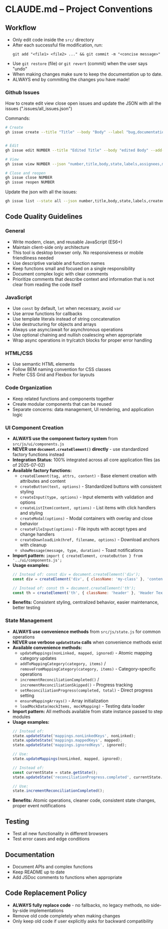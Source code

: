 # CLAUDE.md – Project Conventions

## Workflow
- Only edit code inside the `src/` directory
- After each successful file modification, run:
  ```
  git add "<file1> <file2> ..." && git commit -m "<concise message>"
  ```
- Use `git restore` (file) or `git revert` (commit) when the user says "undo"
- When making changes make sure to keep the documentation up to date.
- ALWAYS end by commiting the changes you have made!
### Github Issues
How to create edit view close open issues and update the JSON with all the issues (".issues/all_issues.json")

Commands:
```bash
# Create
gh issue create --title "Title" --body "Body" --label "bug,documentation" --assignee "daanvr" --milestone "MVP"


# Edit  
gh issue edit NUMBER --title "Edited Title" --body "edited Body" --add-label "documentation" --remove-label "bug" --add-assignee "daanvr" --remove-assignee "daanvr" --milestone "MVP"

# View
gh issue view NUMBER --json "number,title,body,state,labels,assignees,milestone,author,createdAt,updatedAt,closedAt,url"

# Close and reopen
gh issue close NUMBER
gh issue reopen NUMBER

```

Update the json with all the issues:
```bash
gh issue list --state all --json number,title,body,state,labels,createdAt,updatedAt,assignees,milestone,author,comments,closedAt,url,closed,stateReason,isPinned --limit 100 > .issues/all_issues.json
```


## Code Quality Guidelines

### General
- Write modern, clean, and reusable JavaScript (ES6+)
- Maintain client-side only architecture
- This tool is desktop browser only. No responsiveness or mobile friendliness needed
- Use descriptive variable and function names
- Keep functions small and focused on a single responsibility
- Document complex logic with clear comments
- Prioritize comments that describe context and information that is not clear from reading the code itself

### JavaScript
- Use `const` by default, `let` when necessary, avoid `var`
- Use arrow functions for callbacks
- Use template literals instead of string concatenation
- Use destructuring for objects and arrays
- Always use async/await for asynchronous operations
- Use optional chaining and nullish coalescing when appropriate
- Wrap async operations in try/catch blocks for proper error handling

### HTML/CSS
- Use semantic HTML elements
- Follow BEM naming convention for CSS classes
- Prefer CSS Grid and Flexbox for layouts

### Code Organization
- Keep related functions and components together
- Create modular components that can be reused
- Separate concerns: data management, UI rendering, and application logic

### UI Component Creation
- **ALWAYS use the component factory system** from `src/js/ui/components.js`
- **NEVER use `document.createElement()` directly** - use standardized factory functions instead
- **Integration Status:** 100% integrated across all core application files (as of 2025-07-02)
- **Available factory functions:**
  - `createElement(tag, attrs, content)` - Base element creation with attributes and content
  - `createButton(text, options)` - Standardized buttons with consistent styling
  - `createInput(type, options)` - Input elements with validation and options
  - `createListItem(content, options)` - List items with click handlers and styling
  - `createModal(options)` - Modal containers with overlay and close behavior
  - `createFileInput(options)` - File inputs with accept types and change handlers
  - `createDownloadLink(href, filename, options)` - Download anchors with cleanup
  - `showMessage(message, type, duration)` - Toast notifications
- **Import pattern:** `import { createElement, createButton } from '../ui/components.js';`
- **Usage examples:**
  ```javascript
  // Instead of: const div = document.createElement('div');
  const div = createElement('div', { className: 'my-class' }, 'content');
  
  // Instead of: const th = document.createElement('th');
  const th = createElement('th', { className: 'header' }, 'Header Text');
  ```
- **Benefits:** Consistent styling, centralized behavior, easier maintenance, better testing

### State Management
- **ALWAYS use convenience methods** from `src/js/state.js` for common operations
- **NEVER use verbose `updateState` calls** when convenience methods exist  
- **Available convenience methods:**
  - `updateMappings(nonLinked, mapped, ignored)` - Atomic mapping category updates
  - `addToMappingCategory(category, items)` / `removeFromMappingCategory(category, items)` - Category-specific operations
  - `incrementReconciliationCompleted()` / `incrementReconciliationSkipped()` - Progress tracking
  - `setReconciliationProgress(completed, total)` - Direct progress setting
  - `ensureMappingArrays()` - Array initialization
  - `loadMockData(mockItems, mockMapping)` - Testing data loader
- **Import pattern:** All methods available from state instance passed to step modules
- **Usage examples:**
  ```javascript
  // Instead of: 
  state.updateState('mappings.nonLinkedKeys', nonLinked);
  state.updateState('mappings.mappedKeys', mapped);
  state.updateState('mappings.ignoredKeys', ignored);
  
  // Use: 
  state.updateMappings(nonLinked, mapped, ignored);
  
  // Instead of:
  const currentState = state.getState();
  state.updateState('reconciliationProgress.completed', currentState.reconciliationProgress.completed + 1);
  
  // Use:
  state.incrementReconciliationCompleted();
  ```
- **Benefits:** Atomic operations, cleaner code, consistent state changes, proper event notifications

## Testing
- Test all new functionality in different browsers
- Test error cases and edge conditions

## Documentation
- Document APIs and complex functions
- Keep README up to date
- Add JSDoc comments to functions when appropriate

## Code Replacement Policy
- **ALWAYS fully replace code** - no fallbacks, no legacy methods, no side-by-side implementations
- Remove old code completely when making changes
- Only keep old code if user explicitly asks for backward compatibility
